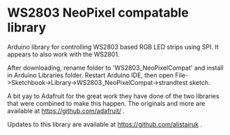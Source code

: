 WS2803 NeoPixel compatable library
==================================

Arduino library for controlling WS2803 based RGB LED strips using SPI. It appears to also work with the WS2801.

After downloading, rename folder to 'WS2803_NeoPixelCompat' and install in Arduino Libraries folder. Restart Arduino IDE, then open File->Sketchbook->Library->WS2803_NeoPixelCompat->strandtest sketch.

A bit yay to Adafruit for the great work they have done of the two libraries that were combined to make this happen. The originals and more are available at https://github.com/adafruit/ .

Updates to this library are available at https://github.com/alistairuk .
